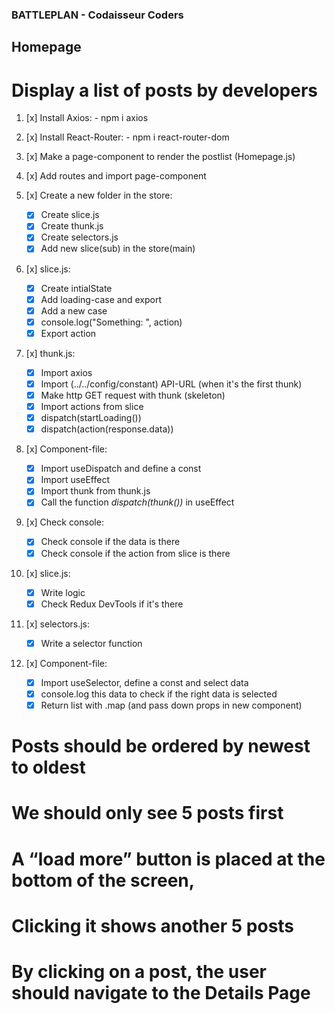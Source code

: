 ### BATTLEPLAN - Codaisseur Coders

## Homepage

# Display a list of posts by developers

1. [x] Install Axios: - npm i axios
2. [x] Install React-Router: - npm i react-router-dom
3. [x] Make a page-component to render the postlist (Homepage.js)
4. [x] Add routes and import page-component
5. [x] Create a new folder in the store:

   - [x] Create slice.js
   - [x] Create thunk.js
   - [x] Create selectors.js
   - [x] Add new slice(sub) in the store(main)

6. [x] slice.js:

   - [x] Create intialState
   - [x] Add loading-case and export
   - [x] Add a new case
   - [x] console.log("Something: ", action)
   - [x] Export action

7. [x] thunk.js:

   - [x] Import axios
   - [x] Import (../../config/constant) API-URL (when it's the first thunk)
   - [x] Make http GET request with thunk (skeleton)
   - [x] Import actions from slice
   - [x] dispatch(startLoading())
   - [x] dispatch(action(response.data))

8. [x] Component-file:

   - [x] Import useDispatch and define a const
   - [x] Import useEffect
   - [x] Import thunk from thunk.js
   - [x] Call the function _dispatch(thunk())_ in useEffect

9. [x] Check console:

   - [x] Check console if the data is there
   - [x] Check console if the action from slice is there

10. [x] slice.js:

    - [x] Write logic
    - [x] Check Redux DevTools if it's there

11. [x] selectors.js:

    - [x] Write a selector function

12. [x] Component-file:

    - [x] Import useSelector, define a const and select data
    - [x] console.log this data to check if the right data is selected
    - [x] Return list with .map (and pass down props in new component)

# Posts should be ordered by newest to oldest

# We should only see 5 posts first

# A “load more” button is placed at the bottom of the screen,

# Clicking it shows another 5 posts

# By clicking on a post, the user should navigate to the Details Page

<!--
### Battleplan - Amsterdam GP's

# Feature 3

- [x] Install Axios: - npm i axios
- [x] Install React-Router: - npm i react-router-dom
- [x] Make a page to render the doctorlist (DoctorSchedule.js)
- [x] Add routes
- [x] Make a separate component to render each doctor (DoctorTable.js)
- [x] Import this component (DoctorTable.js)
- [x] Import useState
- [x] Define a local state with useState
- [x] Import axios
- [x] Import useEffect
- [x] Make http GET request with useEffect
- [x] Return doctors with map and pass down props in DoctorTable.js

# Feature 5

- [x] Install Axios: - npm i axios
- [x] Install React-Router: - npm i react-router-dom
- [x] Make a page to render the doctorlist (PatientDatabase.js)
- [x] Add routes
- [x] Make a separate component to render each doctor (PatientCard.js)
- [x] Import this component (PatientCard.js)
- [x] Import useState
- [x] Define a local state with useState
- [x] Import axios
- [x] Import useEffect
- [x] Make http GET request with useEffect
- [x] Return patients with map and pass down props in

# Feature 6

- [x] Make a page to render the patient details (PatientDetails.js)
- [x] Add a route
- [x] Import useState
- [x] Define a local state with useState
- [x] Import axios
- [x] Import useParams and define a variable
- [x] Import useEffect
- [x] Make http GET request with useEffect
- [x] Return patient (it's an object now), and map over an array in an object if necessary -->

